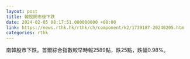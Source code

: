 ```yaml
---
layout: post
title: 韓股開市後下跌
date: 2024-02-05 08:17:51.000000000 +08:00
link: https://news.rthk.hk/rthk/ch/component/k2/1739187-20240205.htm
categories: rthk
---
```


南韓股市下跌。首爾綜合指數較早時報2589點，跌25點，跌幅0.98%。
